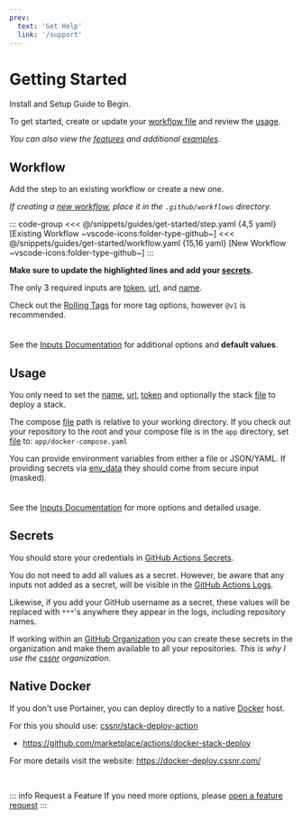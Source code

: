 ```yaml
---
prev:
  text: 'Get Help'
  link: '/support'
---
```


# Getting Started

<span class="search-keywords">Install and Setup Guide to Begin.</span>

To get started, create or update your [workflow file](#workflow) and review the [usage](#usage).

_You can also view the [features](features.md) and additional [examples](examples.md)._

## Workflow

Add the step to an existing workflow or create a new one.

_If creating a [new workflow](https://docs.github.com/en/actions/concepts/workflows-and-actions/workflows#about-workflows), place it in the `.github/workflows` directory._

::: code-group
<<< @/snippets/guides/get-started/step.yaml {4,5 yaml} [Existing Workflow ~vscode-icons:folder-type-github~]
<<< @/snippets/guides/get-started/workflow.yaml {15,16 yaml} [New Workflow ~vscode-icons:folder-type-github~]
:::

**Make sure to update the highlighted lines and add your [secrets](#secrets).**

The only 3 required inputs are [token](../docs/inputs.md#token), [url](../docs/inputs.md#url), and [name](../docs/inputs.md#name).

Check out the [Rolling Tags](features.md#rolling-tags) for more tag options, however `@v1` is recommended.

<LatestVersion repo="cssnr/portainer-stack-deploy-action" />

<div class="tip custom-block" style="padding-top: 8px">

See the [Inputs Documentation](../docs/inputs.md) for additional options and **default values**.

</div>

## Usage

You only need to set the [name](../docs/inputs.md#name), [url](../docs/inputs.md#url), [token](../docs/inputs.md#token) and optionally the stack [file](../docs/inputs.md#file) to deploy a stack.

The compose [file](../docs/inputs.md#file) path is relative to your working directory.
If you check out your repository to the root and your compose file is in the `app` directory, set [file](../docs/inputs.md#file) to: `app/docker-compose.yaml`

You can provide environment variables from either a file or JSON/YAML.
If providing secrets via [env_data](../docs/inputs.md#env_data) they should come from secure input (masked).

<div class="tip custom-block" style="padding-top: 8px">

See the [Inputs Documentation](../docs/inputs.md) for more options and detailed usage.

</div>

## Secrets

You should store your credentials in [GitHub Actions Secrets](https://docs.github.com/en/actions/how-tos/write-workflows/choose-what-workflows-do/use-secrets).

You do not need to add all values as a secret. However, be aware that any inputs not added as a secret,
will be visible in the [GitHub Actions Logs](https://docs.github.com/en/actions/how-tos/monitor-workflows/use-workflow-run-logs).

Likewise, if you add your GitHub username as a secret,
these values will be replaced with `***`'s anywhere they appear in the logs, including repository names.

If working within an [GitHub Organization](https://docs.github.com/en/organizations/collaborating-with-groups-in-organizations/about-organizations)
you can create these secrets in the organization and make them available to all your repositories.
_This is why I use the [cssnr](https://github.com/cssnr) organization._

## Native Docker

If you don't use Portainer, you can deploy directly to a native [Docker](https://docs.docker.com/) host.

For this you should use: [cssnr/stack-deploy-action](https://github.com/cssnr/stack-deploy-action)

- https://github.com/marketplace/actions/docker-stack-deploy

For more details visit the website: https://docker-deploy.cssnr.com/

<!--@include: ./include/context-action.md-->

&nbsp;

::: info Request a Feature
If you need more options, please [open a feature request](https://github.com/cssnr/portainer-stack-deploy-action/discussions/categories/feature-requests)
:::
